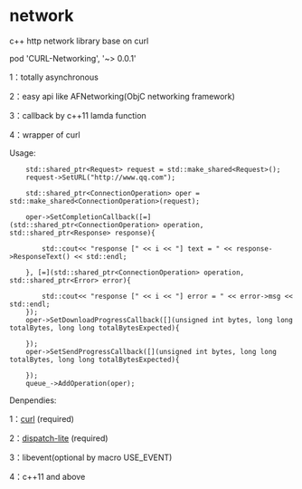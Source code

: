 # network
c++ http network library base on curl

pod 'CURL-Networking', '~> 0.0.1'

1：totally asynchronous

2：easy api like AFNetworking(ObjC networking framework)

3：callback by c++11 lamda function

4：wrapper of curl

Usage:

		std::shared_ptr<Request> request = std::make_shared<Request>();
        request->SetURL("http://www.qq.com");
        
        std::shared_ptr<ConnectionOperation> oper = std::make_shared<ConnectionOperation>(request);
        
        oper->SetCompletionCallback([=](std::shared_ptr<ConnectionOperation> operation, std::shared_ptr<Response> response){
            
            std::cout<< "response [" << i << "] text = " << response->ResponseText() << std::endl;
            
        }, [=](std::shared_ptr<ConnectionOperation> operation, std::shared_ptr<Error> error){
            
            std::cout<< "response [" << i << "] error = " << error->msg << std::endl;
        });
        oper->SetDownloadProgressCallback([](unsigned int bytes, long long totalBytes, long long totalBytesExpected){
            
        });
        oper->SetSendProgressCallback([](unsigned int bytes, long long totalBytes, long long totalBytesExpected){
            
        });
        queue_->AddOperation(oper);
        
        
Denpendies:

1：[curl](https://github.com/jasenhuang/curl-ios)  (required)

2：[dispatch-lite](https://github.com/jasenhuang/dispatch-lite)   (required) 

3：libevent(optional by macro USE_EVENT)

4：c++11 and above
